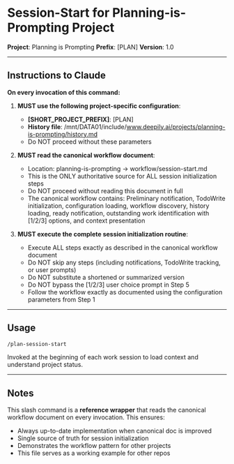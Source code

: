 # Session-Start for Planning-is-Prompting Project

**Project**: Planning is Prompting
**Prefix**: [PLAN]
**Version**: 1.0

---

## Instructions to Claude

**On every invocation of this command:**

1. **MUST use the following project-specific configuration**:
   - **[SHORT_PROJECT_PREFIX]**: [PLAN]
   - **History file**: /mnt/DATA01/include/www.deepily.ai/projects/planning-is-prompting/history.md
   - Do NOT proceed without these parameters

2. **MUST read the canonical workflow document**:
   - Location: planning-is-prompting → workflow/session-start.md
   - This is the ONLY authoritative source for ALL session initialization steps
   - Do NOT proceed without reading this document in full
   - The canonical workflow contains: Preliminary notification, TodoWrite initialization, configuration loading, workflow discovery, history loading, ready notification, outstanding work identification with [1/2/3] options, and context presentation

3. **MUST execute the complete session initialization routine**:
   - Execute ALL steps exactly as described in the canonical workflow document
   - Do NOT skip any steps (including notifications, TodoWrite tracking, or user prompts)
   - Do NOT substitute a shortened or summarized version
   - Do NOT bypass the [1/2/3] user choice prompt in Step 5
   - Follow the workflow exactly as documented using the configuration parameters from Step 1

---

## Usage

```bash
/plan-session-start
```

Invoked at the beginning of each work session to load context and understand project status.

---

## Notes

This slash command is a **reference wrapper** that reads the canonical workflow document on every invocation. This ensures:
- Always up-to-date implementation when canonical doc is improved
- Single source of truth for session initialization
- Demonstrates the workflow pattern for other projects
- This file serves as a working example for other repos

